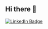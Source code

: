 ## Hi there 👋

<!--
**CarlaTabet/CarlaTabet** is a ✨ _special_ ✨ repository because its `README.md` (this file) appears on your GitHub profile.

Here are some ideas to get you started:

- 🔭 I’m currently working on ...
- 🌱 I’m currently learning ...
- 👯 I’m looking to collaborate on ...
- 🤔 I’m looking for help with ...
- 💬 Ask me about ...
- 📫 How to reach me: ...
- 😄 Pronouns: ...
- ⚡ Fun fact: ...
-->
<div id="badges">
  <a href="https://www.linkedin.com/in/carla-tabet/">
    <img src="https://img.shields.io/badge/LinkedIn-blue?style=for-the-badge&logo=linkedin&logoColor=white" alt="LinkedIn Badge"/>

</div>
